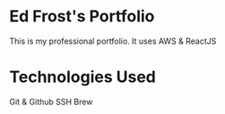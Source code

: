 # Ed Frost's Portfolio
This is my professional portfolio.  It uses AWS & ReactJS

# Technologies Used
Git & Github
SSH
Brew
